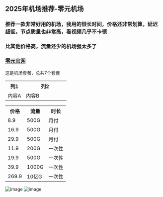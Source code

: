 ## **2025年机场推荐**-零元机场

<h3>推荐一款非常好用的机场，我用的很长时间，价格还非常划算，延迟超低，节点质量也非常高，看视频几乎不卡顿</h3>
<h3>比其他价格高，流量还少的机场强太多了</h3>

<h3><a href="https://xn--z4q48lcvpsq0c.com/#/dashboard" target="_blank">零元官网</a></h3>

这是机场套餐，总共7个套餐<br>
<table style="width:100%">
  <tr>
    <th style="width:30%">列1</th>
    <th style="width:70%">列2</th>
  </tr>
  <tr>
    <td>内容A</td>
    <td>内容B</td>
  </tr>
</table>

<table>
    <tr>
      <th>价格</th>
      <th>流量</th>
      <th>时长</th>
    </tr>
    <tr>
      <td>8.9</td>
      <td>500G</td>
      <td>月付</td>
    </tr>
    <tr>
      <td>16.9</td>
      <td>500G</td>
      <td>月付</td>
    </tr>
    <tr>
      <td>29.9</td>
      <td>500G</td>
      <td>月付</td>
    </tr>
    <tr>
      <td>11.9</td>
      <td>200G</td>
      <td>一次性</td>
    </tr>
    <tr>
      <td>19.9</td>
      <td>500G</td>
      <td>一次性</td>
    </tr>
    <tr>
      <td>39.9</td>
      <td>1000G</td>
      <td>一次性</td>
    </tr> 
     <tr>
       <td>269.9</td>
       <td>10亿G</td>
       <td>一次性</td>
    </tr>    
  </tbody>
</table>

![image](https://img.xxxh.de/1749117572577.png)
![image](https://img.xxxh.de/1749117780615.png)
